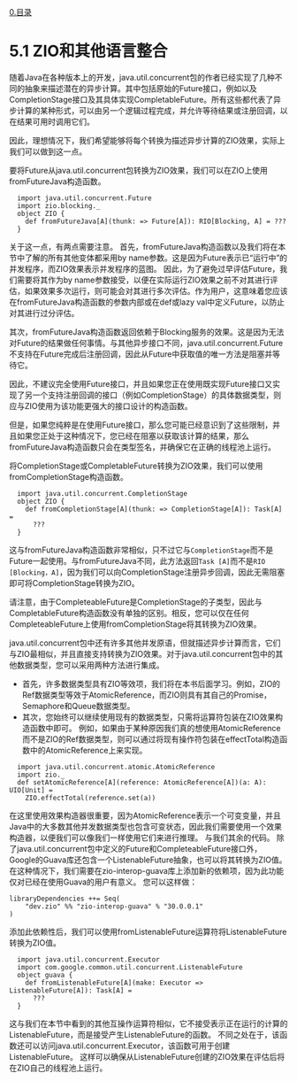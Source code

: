 [0.目录](../0.目录.md)
# 5.1 ZIO和其他语言整合

随着Java在各种版本上的开发，java.util.concurrent包的作者已经实现了几种不同的抽象来描述潜在的异步计算。其中包括原始的Future接口，例如以及CompletionStage接口及其具体实现CompletableFuture。所有这些都代表了异步计算的某种形式，可以由另一个逻辑过程完成，并允许等待结果或注册回调，以在结果可用时调用它们。

因此，理想情况下，我们希望能够将每个转换为描述异步计算的ZIO效果，实际上我们可以做到这一点。

要将Future从java.util.concurrent包转换为ZIO效果，我们可以在ZIO上使用fromFutureJava构造函数。


```
  import java.util.concurrent.Future
  import zio.blocking._
  object ZIO {
    def fromFutureJava[A](thunk: => Future[A]): RIO[Blocking, A] = ???
  }
```

关于这一点，有两点需要注意。
首先，fromFutureJava构造函数以及我们将在本节中了解的所有其他变体都采用by name参数。这是因为Future表示已“运行中”的并发程序，而ZIO效果表示并发程序的蓝图。
因此，为了避免过早评估Future，我们需要将其作为by name参数接受，以便在实际运行ZIO效果之前不对其进行评估，如果效果多次运行，则可能会对其进行多次评估。作为用户，这意味着您应该在fromFutureJava构造函数的参数内部或在def或lazy val中定义Future，以防止对其进行过分评估。

其次，fromFutureJava构造函数返回依赖于Blocking服务的效果。这是因为无法对Future的结果做任何事情。与其他异步接口不同，java.util.concurrent.Future不支持在Future完成后注册回调，因此从Future中获取值的唯一方法是阻塞并等待它。

因此，不建议完全使用Future接口，并且如果您正在使用既实现Future接口又实现了另一个支持注册回调的接口（例如CompletionStage）的具体数据类型，则应与ZIO使用为该功能更强大的接口设计的构造函数。

但是，如果您纯粹是在使用Future接口，那么您可能已经意识到了这些限制，并且如果您正处于这种情况下，您已经在阻塞以获取该计算的结果，那么fromFutureJava构造函数只会在类型签名，并确保它在正确的线程池上运行。

将CompletionStage或CompletableFuture转换为ZIO效果，我们可以使用fromCompletionStage构造函数。

```
  import java.util.concurrent.CompletionStage
  object ZIO {
    def fromCompletionStage[A](thunk: => CompletionStage[A]): Task[A] =
      ???
  }
```

这与fromFutureJava构造函数非常相似，只不过它与`CompletionStage`而不是Future一起使用。与fromFutureJava不同，此方法返回`Task [A]`而不是`RIO [Blocking，A]`，因为我们可以向CompletionStage注册异步回调，因此无需阻塞即可将CompletionStage转换为ZIO。

请注意，由于CompleteableFuture是CompletionStage的子类型，因此与CompletableFuture构造函数没有单独的区别。相反，您可以仅在任何CompleteableFuture上使用fromCompletionStage将其转换为ZIO效果。

java.util.concurrent包中还有许多其他并发原语，但就描述异步计算而言，它们与ZIO最相似，并且直接支持转换为ZIO效果。对于java.util.concurrent包中的其他数据类型，您可以采用两种方法进行集成。
* 首先，许多数据类型具有ZIO等效项，我们将在本书后面学习。例如，ZIO的Ref数据类型等效于AtomicReference，而ZIO则具有其自己的Promise，Semaphore和Queue数据类型。
* 其次，您始终可以继续使用现有的数据类型，只需将运算符包装在ZIO效果构造函数中即可。
例如，如果由于某种原因我们真的想使用AtomicReference而不是ZIO的Ref数据类型，则可以通过将现有操作符包装在effectTotal构造函数中的AtomicReference上来实现。

```
  import java.util.concurrent.atomic.AtomicReference
  import zio._
  def setAtomicReference[A](reference: AtomicReference[A])(a: A): UIO[Unit] =
    ZIO.effectTotal(reference.set(a))
```

在这里使用效果构造器很重要，因为AtomicReference表示一个可变变量，并且Java中的大多数其他并发数据类型也包含可变状态，因此我们需要使用一个效果构造器，以便我们可以像我们一样使用它们来进行推理。 与我们其余的代码。
除了java.util.concurrent包中定义的Future和CompleteableFuture接口外，Google的Guava库还包含一个ListenableFuture抽象，也可以将其转换为ZIO值。
在这种情况下，我们需要在zio-interop-guava库上添加新的依赖项，因为此功能仅对已经在使用Guava的用户有意义。 您可以这样做：

```
libraryDependencies ++= Seq(
    "dev.zio" %% "zio-interop-guava" % "30.0.0.1"
)
```

添加此依赖性后，我们可以使用fromListenableFuture运算符将ListenableFuture转换为ZIO值。

```
  import java.util.concurrent.Executor
  import com.google.common.util.concurrent.ListenableFuture
  object guava {
    def fromListenableFuture[A](make: Executor => ListenableFuture[A]): Task[A] =
      ???
  }
```
这与我们在本节中看到的其他互操作运算符相似，它不接受表示正在运行的计算的ListenableFuture，而是接受产生ListenableFuture的函数。 不同之处在于，该函数还可以访问java.util.concurrent.Executor，该函数可用于创建ListenableFuture。
这样可以确保从ListenableFuture创建的ZIO效果在评估后将在ZIO自己的线程池上运行。


